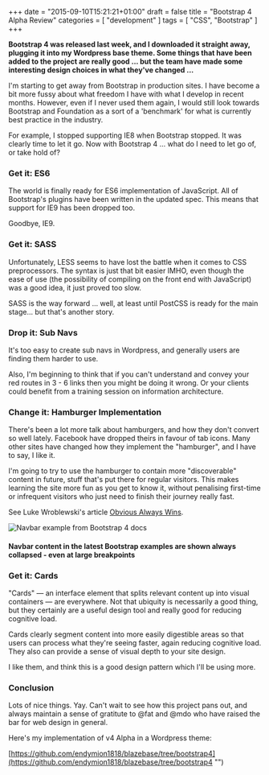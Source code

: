 +++
date = "2015-09-10T15:21:21+01:00"
draft = false
title = "Bootstrap 4 Alpha Review"
categories = [
  "development"
]
tags = [ 
    "CSS",
    "Bootstrap" 
]
+++

**Bootstrap 4 was released last week, and I downloaded it straight away, plugging it into my Wordpress base theme. Some things that have been added to the project are really good ... but the team have made some interesting design choices in what they've changed ...**

I'm starting to get away from Bootstrap in production sites. I have become a bit more fussy about what freedom I have with what I develop in recent months. However, even if I never used them again, I would still look towards Bootstrap and Foundation as a sort of a 'benchmark' for what is currently best practice in the industry.

For example, I stopped supporting IE8 when Bootstrap stopped. It was clearly time to let it go. Now with Bootstrap 4 ... what do I need to let go of, or take hold of?

### Get it: ES6

The world is finally ready for ES6 implementation of JavaScript. All of Bootstrap's plugins have been written in the updated spec. This means that support for IE9 has been dropped too.

Goodbye, IE9.

### Get it: SASS

Unfortunately, LESS seems to have lost the battle when it comes to CSS preprocessors. The syntax is just that bit easier IMHO, even though the ease of use (the possibility of compiling on the front end with JavaScript) was a good idea, it just proved too slow.

SASS is the way forward ... well, at least until PostCSS is ready for the main stage... but that's another story.

### Drop it: Sub Navs

It's too easy to create sub navs in Wordpress, and generally users are finding them harder to use.

Also, I'm beginning to think that if you can't understand and convey your red routes in 3 - 6 links then you might be doing it wrong. Or your clients could benefit from a training session on information architecture.

### Change it: Hamburger Implementation

There's been a lot more talk about hamburgers, and how they don't convert so well lately. Facebook have dropped theirs in favour of tab icons. Many other sites have changed how they implement the "hamburger", and I have to say, I like it.

I'm going to try to use the hamburger to contain more "discoverable" content in future, stuff that's put there for regular visitors. This makes learning the site more fun as you get to know it, without penalising first-time or infrequent visitors who just need to finish their journey really fast.

See Luke Wroblewski's article [Obvious Always Wins](http://www.lukew.com/ff/entry.asp?1945 "LukeW: Obvious Always Wins").

![Navbar example from Bootstrap 4 docs](/perch/resources/screen-shot-2015-09-11-at-08.50.18.png)
#### Navbar content in the latest Bootstrap examples are shown always collapsed - even at large breakpoints

### Get it: Cards

"Cards" — an interface element that splits relevant content up into visual containers — are everywhere. Not that ubiquity is necessarily a good thing, but they certainly are a useful design tool and really good for reducing cognitive load.

Cards clearly segment content into more easily digestible areas so that users can process what they're seeing faster, again reducing cognitive load. They also can provide a sense of visual depth to your site design.

I like them, and think this is a good design pattern which I'll be using more.

### Conclusion

Lots of nice things. Yay. Can't wait to see how this project pans out, and always maintain a sense of gratitute to @fat and @mdo who have raised the bar for web design in general.

Here's my implementation of v4 Alpha in a Wordpress theme:

[https://github.com/endymion1818/blazebase/tree/bootstrap4](https://github.com/endymion1818/blazebase/tree/bootstrap4 "")
